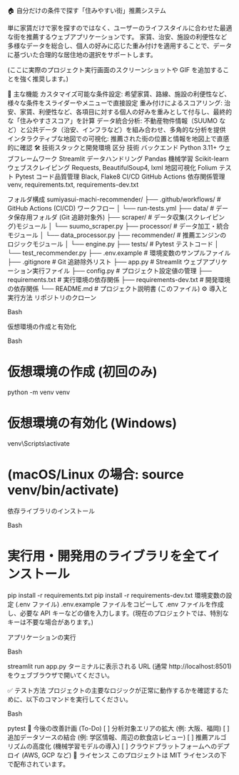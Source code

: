 🏠 自分だけの条件で探す「住みやすい街」推薦システム

単に家賃だけで家を探すのではなく、ユーザーのライフスタイルに合わせた最適な街を推薦するウェブアプリケーションです。
家賃、治安、施設の利便性など多様なデータを総合し、個人の好みに応じた重み付けを適用することで、データに基づいた合理的な居住地の選択をサポートします。

(ここに実際のプロジェクト実行画面のスクリーンショットや GIF を追加することを強く推奨します。)

🚀 主な機能
カスタマイズ可能な条件設定: 希望家賃、路線、施設の利便性など、様々な条件をスライダーやメニューで直接設定
重み付けによるスコアリング: 治安、家賃、利便性など、各項目に対する個人の好みを重みとして付与し、最終的な「住みやすさスコア」を計算
データ統合分析: 不動産物件情報（SUUMO など）と公共データ（治安、インフラなど）を組み合わせ、多角的な分析を提供
インタラクティブな地図での可視化: 推薦された街の位置と情報を地図上で直感的に確認
🛠️ 技術スタックと開発環境
区分 技術
バックエンド Python 3.11+
ウェブフレームワーク Streamlit
データハンドリング Pandas
機械学習 Scikit-learn
ウェブスクレイピング Requests, BeautifulSoup4, lxml
地図可視化 Folium
テスト Pytest
コード品質管理 Black, Flake8
CI/CD GitHub Actions
依存関係管理 venv, requirements.txt, requirements-dev.txt

フォルダ構成
sumiyasui-machi-recommender/
├── .github/workflows/ # GitHub Actions (CI/CD) ワークフロー
│ └── run-tests.yml
├── data/ # データ保存用フォルダ (Git 追跡対象外)
├── scraper/ # データ収集(スクレイピング)モジュール
│ └── suumo_scraper.py
├── processor/ # データ加工・統合モジュール
│ └── data_processor.py
├── recommender/ # 推薦エンジンのロジックモジュール
│ └── engine.py
├── tests/ # Pytest テストコード
│ └── test_recommender.py
├── .env.example # 環境変数のサンプルファイル
├── .gitignore # Git 追跡除外リスト
├── app.py # Streamlit ウェブアプリケーション実行ファイル
├── config.py # プロジェクト設定値の管理
├── requirements.txt # 実行環境の依存関係
├── requirements-dev.txt # 開発環境の依存関係
└── README.md # プロジェクト説明書 (このファイル)
⚙️ 導入と実行方法
リポジトリのクローン

Bash

仮想環境の作成と有効化

Bash

# 仮想環境の作成 (初回のみ)

python -m venv venv

# 仮想環境の有効化 (Windows)

venv\Scripts\activate

# (macOS/Linux の場合: source venv/bin/activate)

依存ライブラリのインストール

Bash

# 実行用・開発用のライブラリを全てインストール

pip install -r requirements.txt
pip install -r requirements-dev.txt
環境変数の設定 (.env ファイル)
.env.example ファイルをコピーして .env ファイルを作成し、必要な API キーなどの値を入力します。(現在のプロジェクトでは、特別なキーは不要な場合があります。)

アプリケーションの実行

Bash

streamlit run app.py
ターミナルに表示される URL (通常 http://localhost:8501) をウェブブラウザで開いてください。

✅ テスト方法
プロジェクトの主要なロジックが正常に動作するかを確認するために、以下のコマンドを実行してください。

Bash

pytest
📝 今後の改善計画 (To-Do)
[ ] 分析対象エリアの拡大 (例: 大阪、福岡)
[ ] 追加データソースの結合 (例: 学区情報、周辺の飲食店レビュー)
[ ] 推薦アルゴリズムの高度化 (機械学習モデルの導入)
[ ] クラウドプラットフォームへのデプロイ (AWS, GCP など)
📄 ライセンス
このプロジェクトは MIT ライセンスの下で配布されています。
